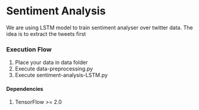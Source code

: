 # Sentiment Analysis

We are using LSTM model to train sentiment analyser over twitter data. 
The idea is to extract the tweets first 
 
### Execution Flow
1. Place your data in data folder
2. Execute data-preprocessing.py
3. Execute sentiment-analysis-LSTM.py

#### Dependencies
1. TensorFlow >= 2.0


